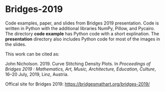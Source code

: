 # Bridges-2019
Code examples, paper, and slides from Bridges 2019 presentation. Code is written in Python with the additional libraries NumPy, Pillow, and Pycairo.  The directory **code example** has Python code with a short explination.  The **presentation** directory also includes Python code for most of the images in the slides.

This work can be cited as:

John Nicholson. 2019. Curve Stitching Density Plots.  In *Proceedings of Bridges 2019 : Mathematics, Art, Music, Architecture, Education, Culture*, 16–20 July, 2019, Linz, Austria. 

Offical site for Bridges 2019: https://bridgesmathart.org/bridges-2019/
